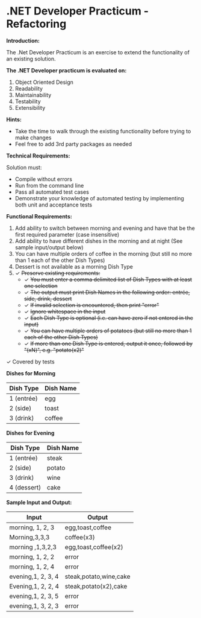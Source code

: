 # .NET Developer Practicum - Refactoring

**Introduction:**

The .Net Developer Practicum is an exercise to extend the functionality of an existing solution.

**The .NET Developer practicum is evaluated on:**

1. Object Oriented Design
2. Readability
3. Maintainability
4. Testability
5. Extensibility

**Hints:**

- Take the time to walk through the existing functionality before trying to make changes
- Feel free to add 3rd party packages as needed

**Technical Requirements:**

Solution must:
- Compile without errors
- Run from the command line
- Pass all automated test cases
- Demonstrate your knowledge of automated testing by implementing both unit and acceptance tests

**Functional Requirements:**

1. Add ability to switch between morning and evening and have that be the first required parameter (case insensitive)
2. Add ability to have different dishes in the morning and at night (See sample input/output below)
3. You can have multiple orders of coffee in the morning (but still no more than 1 each of the other Dish Types)
4. Dessert is not available as a morning Dish Type
5. &check; ~~Preserve existing requirements:~~
    - &check; ~~You must enter a comma delimited list of Dish Types with at least one selection~~
    - &check; ~~The output must print Dish Names in the following order: entrée, side, drink, dessert~~
    - &check; ~~If invalid selection is encountered, then print &quot;error&quot;~~
    - &check; ~~Ignore whitespace in the input~~
    - &check; ~~Each Dish Type is optional (i.e. can have zero if not entered in the input)~~
    - &check; ~~You can have multiple orders of potatoes (but still no more than 1 each of the other Dish Types)~~
    - &check; ~~If more than one Dish Type is entered, output it once, followed by &quot;(xN)&quot;, e.g. &quot;potato(x2)&quot;~~

&check; Covered by tests

**Dishes for Morning**

| **Dish Type** | **Dish Name** |
| --- | --- |
| 1 (entrée) | egg |
| 2 (side) | toast |
| 3 (drink) | coffee |

**Dishes for Evening**

| **Dish Type** | **Dish Name** |
| --- | --- |
| 1 (entrée) | steak |
| 2 (side) | potato |
| 3 (drink) | wine |
| 4 (dessert) | cake |

**Sample Input and Output:**

| **Input** | **Output** |
| --- | --- |
| morning, 1, 2, 3 | egg,toast,coffee |
| Morning,3,3,3 | coffee(x3) |
| morning ,1,3,2,3 | egg,toast,coffee(x2) |
| morning, 1, 2, 2 | error |
| morning, 1, 2, 4 | error |
| evening,1, 2, 3, 4 | steak,potato,wine,cake |
| Evening,1, 2, 2, 4 | steak,potato(x2),cake |
| evening,1, 2, 3, 5 | error |
| evening,1, 3, 2, 3 | error |
